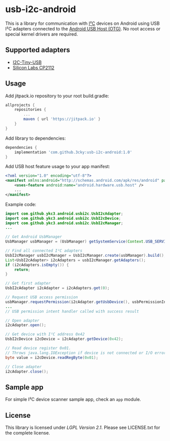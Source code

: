 # usb-i2c-android

This is a library for communication with [I²C](https://en.wikipedia.org/wiki/I%C2%B2C) devices on Android using USB I²C adapters connected to the
[Android USB Host (OTG)](http://developer.android.com/guide/topics/connectivity/usb/host.html). 
No root access or special kernel drivers are required.

## Supported adapters

* [I2C-Tiny-USB](https://github.com/harbaum/I2C-Tiny-USB)
* [Silicon Labs CP2112](http://www.silabs.com/Support%20Documents/TechnicalDocs/CP2112.pdf)

## Usage

Add jitpack.io repository to your root build.gradle:
```gradle
allprojects {
    repositories {
        ...
        maven { url 'https://jitpack.io' }
    }
}
```
Add library to dependencies:
```gradle
dependencies {
    implementation 'com.github.3cky:usb-i2c-android:1.0'
}
```

Add USB host feature usage to your app manifest:

```xml
<?xml version="1.0" encoding="utf-8"?>
<manifest xmlns:android="http://schemas.android.com/apk/res/android" package="...">
    <uses-feature android:name="android.hardware.usb.host" />
    ...
</manifest>
```

Example code:

```java
import com.github.ykc3.android.usbi2c.UsbI2cAdapter;
import com.github.ykc3.android.usbi2c.UsbI2cDevice;
import com.github.ykc3.android.usbi2c.UsbI2cManager;
...

// Get Android UsbManager
UsbManager usbManager = (UsbManager) getSystemService(Context.USB_SERVICE);

// Find all connected I²C adapters
UsbI2cManager usbI2cManager = UsbI2cManager.create(usbManager).build();
List<UsbI2cAdapter> i2cAdapters = usbI2cManager.getAdapters();
if (i2cAdapters.isEmpty()) {
    return;
}

// Get first adapter
UsbI2cAdapter i2cAdapter = i2cAdapters.get(0);

// Request USB access permission
usbManager.requestPermission(i2cAdapter.getUsbDevice(), usbPermissionIntent);
...
// USB permission intent handler called with success result

// Open adapter
i2cAdapter.open();

// Get device with I²C address 0x42
UsbI2cDevice i2cDevice = i2cAdapter.getDevice(0x42);

// Read device register 0x01.
// Throws java.lang.IOException if device is not connected or I/O error caused 
byte value = i2cDevice.readRegByte(0x01);

// Close adapter
i2cAdapter.close();
```

## Sample app

For simple I²C device scanner sample app, check an `app` module. 

## License

This library is licensed under *LGPL Version 2.1*.  Please see LICENSE.txt for the
complete license.
